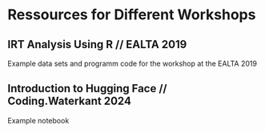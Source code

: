 # Ressources for Different Workshops

## IRT Analysis Using R // EALTA 2019
Example data sets and programm code for the workshop at the EALTA 2019

## Introduction to Hugging Face // Coding.Waterkant 2024
Example notebook
